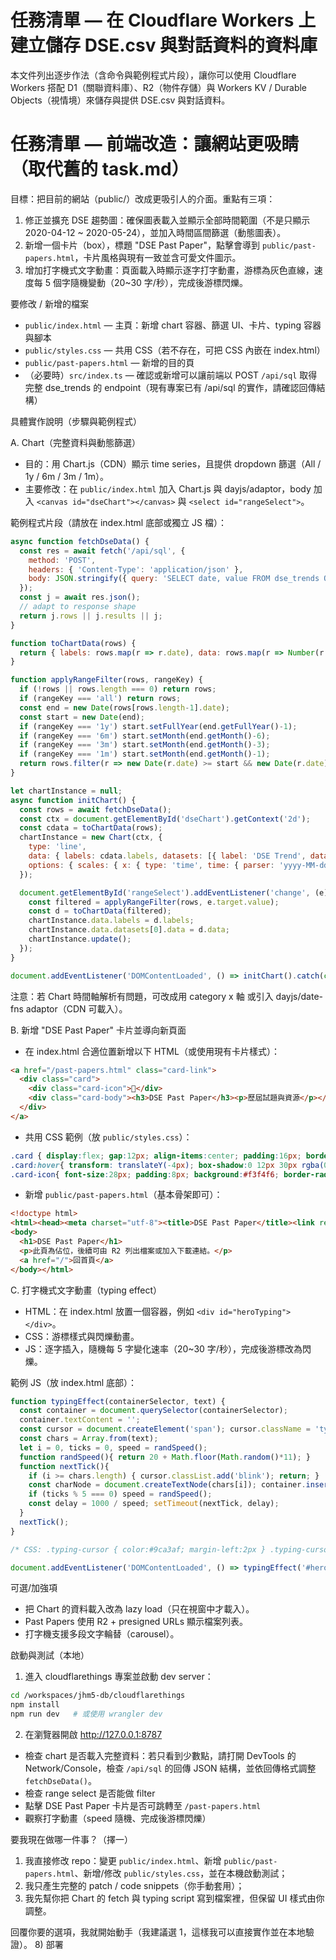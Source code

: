 # 任務清單 — 在 Cloudflare Workers 上建立儲存 DSE.csv 與對話資料的資料庫

本文件列出逐步作法（含命令與範例程式片段），讓你可以使用 Cloudflare Workers 搭配 D1（關聯資料庫）、R2（物件存儲）與 Workers KV / Durable Objects（視情境）來儲存與提供 DSE.csv 與對話資料。
# 任務清單 — 前端改造：讓網站更吸睛（取代舊的 task.md）

目標：把目前的網站（public/）改成更吸引人的介面。重點有三項：

1) 修正並擴充 DSE 趨勢圖：確保圖表載入並顯示全部時間範圍（不是只顯示 2020-04-12 ~ 2020-05-24），並加入時間區間篩選（動態圖表）。
2) 新增一個卡片（box），標題 "DSE Past Paper"，點擊會導到 `public/past-papers.html`，卡片風格與現有一致並含可愛文件圖示。
3) 增加打字機式文字動畫：頁面載入時顯示逐字打字動畫，游標為灰色直線，速度每 5 個字隨機變動（20~30 字/秒），完成後游標閃爍。

要修改 / 新增的檔案
- `public/index.html` — 主頁：新增 chart 容器、篩選 UI、卡片、typing 容器與腳本
- `public/styles.css` — 共用 CSS（若不存在，可把 CSS 內嵌在 index.html）
- `public/past-papers.html` — 新增的目的頁
- （必要時）`src/index.ts` — 確認或新增可以讓前端以 POST `/api/sql` 取得完整 dse_trends 的 endpoint（現有專案已有 /api/sql 的實作，請確認回傳結構）

具體實作說明（步驟與範例程式）

A. Chart（完整資料與動態篩選）
- 目的：用 Chart.js（CDN）顯示 time series，且提供 dropdown 篩選（All / 1y / 6m / 3m / 1m）。
- 主要修改：在 `public/index.html` <head> 加入 Chart.js 與 dayjs/adaptor，body 加入 `<canvas id="dseChart"></canvas>` 與 `<select id="rangeSelect">`。

範例程式片段（請放在 index.html 底部或獨立 JS 檔）：
```js
async function fetchDseData() {
  const res = await fetch('/api/sql', {
    method: 'POST',
    headers: { 'Content-Type': 'application/json' },
    body: JSON.stringify({ query: 'SELECT date, value FROM dse_trends ORDER BY date ASC' })
  });
  const j = await res.json();
  // adapt to response shape
  return j.rows || j.results || j; 
}

function toChartData(rows) {
  return { labels: rows.map(r => r.date), data: rows.map(r => Number(r.value)) };
}

function applyRangeFilter(rows, rangeKey) {
  if (!rows || rows.length === 0) return rows;
  if (rangeKey === 'all') return rows;
  const end = new Date(rows[rows.length-1].date);
  const start = new Date(end);
  if (rangeKey === '1y') start.setFullYear(end.getFullYear()-1);
  if (rangeKey === '6m') start.setMonth(end.getMonth()-6);
  if (rangeKey === '3m') start.setMonth(end.getMonth()-3);
  if (rangeKey === '1m') start.setMonth(end.getMonth()-1);
  return rows.filter(r => new Date(r.date) >= start && new Date(r.date) <= end);
}

let chartInstance = null;
async function initChart() {
  const rows = await fetchDseData();
  const ctx = document.getElementById('dseChart').getContext('2d');
  const cdata = toChartData(rows);
  chartInstance = new Chart(ctx, {
    type: 'line',
    data: { labels: cdata.labels, datasets: [{ label: 'DSE Trend', data: cdata.data, borderColor: '#3b82f6', backgroundColor: 'rgba(59,130,246,0.15)', tension: 0.2 }] },
    options: { scales: { x: { type: 'time', time: { parser: 'yyyy-MM-dd', unit: 'month' } } }, plugins: { legend: { display: false } } }
  });

  document.getElementById('rangeSelect').addEventListener('change', (e) => {
    const filtered = applyRangeFilter(rows, e.target.value);
    const d = toChartData(filtered);
    chartInstance.data.labels = d.labels;
    chartInstance.data.datasets[0].data = d.data;
    chartInstance.update();
  });
}

document.addEventListener('DOMContentLoaded', () => initChart().catch(console.error));
```

注意：若 Chart 時間軸解析有問題，可改成用 category x 軸 或引入 dayjs/date-fns adaptor（CDN 可載入）。

B. 新增 "DSE Past Paper" 卡片並導向新頁面
- 在 index.html 合適位置新增以下 HTML（或使用現有卡片樣式）：
```html
<a href="/past-papers.html" class="card-link">
  <div class="card">
    <div class="card-icon">📄</div>
    <div class="card-body"><h3>DSE Past Paper</h3><p>歷屆試題與資源</p></div>
  </div>
</a>
```
- 共用 CSS 範例（放 `public/styles.css`）：
```css
.card { display:flex; gap:12px; align-items:center; padding:16px; border-radius:10px; box-shadow:0 6px 18px rgba(0,0,0,0.08); background:#fff; transition:transform .14s; }
.card:hover{ transform: translateY(-4px); box-shadow:0 12px 30px rgba(0,0,0,0.12); }
.card-icon{ font-size:28px; padding:8px; background:#f3f4f6; border-radius:8px; }
```
- 新增 `public/past-papers.html`（基本骨架即可）：
```html
<!doctype html>
<html><head><meta charset="utf-8"><title>DSE Past Paper</title><link rel="stylesheet" href="/styles.css"></head>
<body>
  <h1>DSE Past Paper</h1>
  <p>此頁為佔位，後續可由 R2 列出檔案或加入下載連結。</p>
  <a href="/">回首頁</a>
</body></html>
```

C. 打字機式文字動畫（typing effect）
- HTML：在 index.html 放置一個容器，例如 `<div id="heroTyping"></div>`。
- CSS：游標樣式與閃爍動畫。
- JS：逐字插入，隨機每 5 字變化速率（20~30 字/秒），完成後游標改為閃爍。

範例 JS（放 index.html 底部）：
```js
function typingEffect(containerSelector, text) {
  const container = document.querySelector(containerSelector);
  container.textContent = '';
  const cursor = document.createElement('span'); cursor.className = 'typing-cursor'; cursor.textContent = '|'; container.appendChild(cursor);
  const chars = Array.from(text);
  let i = 0, ticks = 0, speed = randSpeed();
  function randSpeed(){ return 20 + Math.floor(Math.random()*11); }
  function nextTick(){
    if (i >= chars.length) { cursor.classList.add('blink'); return; }
    const charNode = document.createTextNode(chars[i]); container.insertBefore(charNode, cursor); i++; ticks++;
    if (ticks % 5 === 0) speed = randSpeed();
    const delay = 1000 / speed; setTimeout(nextTick, delay);
  }
  nextTick();
}

/* CSS: .typing-cursor { color:#9ca3af; margin-left:2px } .typing-cursor.blink { animation: blink 1s steps(2,start) infinite } @keyframes blink { to { visibility: hidden } } */

document.addEventListener('DOMContentLoaded', () => typingEffect('#heroTyping', '歡迎來到 DSE 趨勢分析平台，這裡會展示完整的 DSE 搜尋趨勢走勢圖與相關資源。'));
```

可選/加強項
- 把 Chart 的資料載入改為 lazy load（只在視窗中才載入）。
- Past Papers 使用 R2 + presigned URLs 顯示檔案列表。
- 打字機支援多段文字輪替（carousel）。

啟動與測試（本地）
1. 進入 cloudflarethings 專案並啟動 dev server：
```bash
cd /workspaces/jhm5-db/cloudflarethings
npm install
npm run dev   # 或使用 wrangler dev
```

2. 在瀏覽器開啟 http://127.0.0.1:8787
- 檢查 chart 是否載入完整資料：若只看到少數點，請打開 DevTools 的 Network/Console，檢查 `/api/sql` 的回傳 JSON 結構，並依回傳格式調整 `fetchDseData()`。
- 檢查 range select 是否能做 filter
- 點擊 DSE Past Paper 卡片是否可跳轉至 `/past-papers.html`
- 觀察打字動畫（speed 隨機、完成後游標閃爍）

要我現在做哪一件事？（擇一）
1) 我直接修改 repo：變更 `public/index.html`、新增 `public/past-papers.html`、新增/修改 `public/styles.css`，並在本機啟動測試；
2) 我只產生完整的 patch / code snippets（你手動套用）；
3) 我先幫你把 Chart 的 fetch 與 typing script 寫到檔案裡，但保留 UI 樣式由你調整。

回覆你要的選項，我就開始動手（我建議選 1，這樣我可以直接實作並在本地驗證）。
8) 部署

